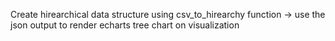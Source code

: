 Create hirearchical data structure using csv_to_hirearchy function -> use the json output to render echarts tree chart on visualization
